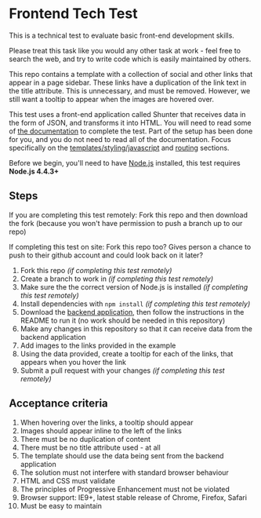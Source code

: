 # Frontend Tech Test

This is a technical test to evaluate basic front-end development skills.

Please treat this task like you would any other task at work - feel free to search the web, and try to write code which is easily maintained by others.

This repo contains a template with a collection of social and other links that appear in a page sidebar. These links have a duplication of the link text in the title attribute. This is unnecessary, and must be removed. However, we still want a tooltip to appear when the images are hovered over.

This test uses a front-end application called Shunter that receives data in the form of JSON, and transforms it into HTML. You will need to read some of [the documentation](https://github.com/springernature/shunter) to complete the test. Part of the setup has been done for you, and you do not need to read all of the documentation. Focus specifically on the [templates/styling/javascript](https://github.com/springernature/shunter/blob/master/docs/getting-started.md#templates) and [routing](https://github.com/springernature/shunter/blob/master/docs/usage/routing.md) sections.

Before we begin, you'll need to have [Node.js](https://nodejs.org/) installed, this test requires **Node.js 4.4.3+**

Steps
-----

If you are completing this test remotely:
Fork this repo and then download the fork (because you won't have permission to push a branch up to our repo)

If completing this test on site:
Fork this repo too?  Gives person a chance to push to their github account and could look back on it later?

1. Fork this repo _(if completing this test remotely)_
2. Create a branch to work in _(if completing this test remotely)_
3. Make sure the the correct version of Node.js is installed _(if completing this test remotely)_
4. Install dependencies with ```npm install``` _(if completing this test remotely)_
5. Download the [backend application](https://github.com/springernature/frontend-techtest-backend), then follow the instructions in the README to run it (no work should be needed in this repository)
6. Make any changes in this repository so that it can receive data from the backend application
7. Add images to the links provided in the example
8. Using the data provided, create a tooltip for each of the links, that appears when you hover the link
9. Submit a pull request with your changes _(if completing this test remotely)_

Acceptance criteria
-------------------
1. When hovering over the links, a tooltip should appear
2. Images should appear inline to the left of the links
3. There must be no duplication of content
4. There must be no title attribute used - at all
5. The template should use the data being sent from the backend application
6. The solution must not interfere with standard browser behaviour
7. HTML and CSS must validate
8. The principles of Progressive Enhancement must not be violated
9. Browser support: IE9+, latest stable release of Chrome, Firefox, Safari
10. Must be easy to maintain
